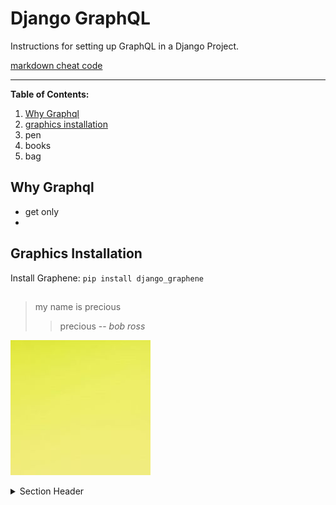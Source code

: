 # Django GraphQL

 Instructions for setting up GraphQL in a Django Project.

[markdown cheat code](https://cdn.codewithmosh.com/image/upload/v1702943977/cheat-sheets/git.pdf)

---
 **Table of Contents:**
 1. [Why Graphql](#why-graphql)
 1. [graphics installation](#graphics-installation)
 1. pen
 1. books
 1. bag

 ## Why Graphql
 - get only
 - 
## Graphics Installation

Install Graphene: `pip install django_graphene`

##

> my name is precious
>
>>precious
> -- *bob ross*

![this is just a description](./images/screenshot.JPG 'yellow')


<details>
<summary>Section Header</summary>
Section body text.

- hello
- hii
</details>